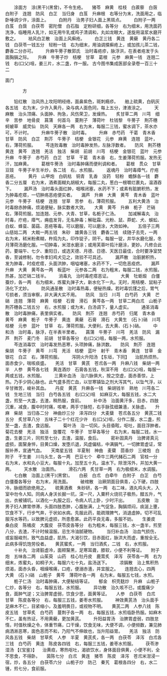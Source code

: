 <!-- { "loadSidebar": true } -->
　　涂面方　涂(黑干)(黑曾)，不令生疮。　　猪苓　麻黄　桂枝　白蒺藜　白蔹　白附子　连翘　防风　白芷　当归身　白芨　升麻根　右等分为末，洗面用之，临卧唾调少许，涂面上。
　　白附丹　治男子妇人面上黑斑点。
　　白附子一两　白芨　白蔹　白茯苓　密陀僧　白石脂　定粉研细，各等分　右为细末，用洗面药洗净，临睡用人乳汁，如无用牛乳或鸡子清调和，丸如龙眼大，遂旋用温浆水磨开敷之。
　　袪风白芷散　治面上风癣疮。
　　白芷三钱　黄连　黄蘗　黄丹各二钱　白茯苓一钱五分　轻粉一钱　右为细末，用油调搽癣疮上，或加孩儿茶二钱，麝香二分亦可。
　　升麻牛蒡子散郭氏　治时毒疮疹，脉浮洪，在表者疮发于头面胸膈之际。　　升麻　牛蒡子炒　桔梗　甘草　葛根　元参　麻黄一钱　连翘二钱　右(口父)咀，姜三片，水二盏，作一服。
古今图书集成医部全录卷一百三十二

面门

　　　　方

　　铅红散　治风热上攻阳明经络，面鼻紫色，斑刺瘾疹。　　舶上硫黄，白矾灰各五钱　右为末，少许入黄丹，染与病人面色同，每上五分，津液涂之。
　　天麻散　治头顶痛、头面肿、拘急，风伤荣卫，发燥热。　　炙甘草二两　川芎　细辛　苦参　地骨皮　菖蒲　何首乌　蔓荆子　薄荷叶　杜钱黎　牛蒡子　荆芥穗　蚵蚾草　威灵仙　防风　天麻各一两　右为末，每服二三钱，蜜水调下，茶水亦可，不计时。
　　升麻牛蒡子散　治时毒。
　　升麻　赤芍药　干葛　青木香　甘草　防风　白芷　荆芥　牛蒡子　桔梗　金银花　元参　麻黄　连翘　蓝叶，右，薄荷煎服。
　　芩连败毒散　治时毒肿发热，左脉浮数者。　　防风　荆芥穗　黄连　黄芩　连翘　羌活　独活　柴胡　前胡　川芎　桔梗　金银花　蓝叶　元参　升麻　牛蒡子　赤芍药　白芷　甘草　干葛　青木香　右，生姜薄荷煎服。发热无汗，加麻黄。
　　葛根牛蒡汤　治时毒肿痛而便利调和者。　　葛根　贯众　甘草　豆豉　牛蒡子半生半炒，各二钱　右，水煎服。
　　返魂丹　治时毒瘴气，疔疮恶疮。
　　黄丹　山甲炮　白矾枯　铜青　乳香　没药　轻粉　蟾酥各一钱　麝香二分五厘　右为末，酒煮面糊丸胡椒大，每服二丸，葱白一根嚼烂裹丸，温酒吞下。
　　漏芦汤　治时毒头面红肿，咽喉闭塞，水药不下；或素有脏腑积热，发为肿毒疙瘩，一切肿疡恶疮便实者。　　漏芦　升麻　大黄　黄芩　青木香　蓝叶　元参　牛蒡子　桔梗　连翘　甘草　苦参　右，薄荷煎服。
　　五利大黄汤　治时毒焮赤肿痛，烦渴便秘，脉实数者大效。　　大黄　黄芩　升麻　栀子　芒硝　右，薄荷煎服。加连翘、元参、大青、甘草，名栀子仁汤。
　　加减解毒丸　治时毒，疔疮，瘴气，痈疽发背，无名肿毒；解砒霜、光粉、鼠、莽蛇、犬、蜈蚣、白蚁、蜂虿、菌菇、恶疮等毒。可以磨服，可以磨涂，大效如神。　　五倍子三两　山慈姑二两　大戟一两五钱　朱砂　雄黄各三钱　麝香二钱　续随子去壳，一两　右为末，秫米粉煮糊，杵捣为丸，印作锭子，阴干。每服一锭，井华水磨化服，冬月薄荷汤磨化服。一切肿毒，米泔水磨涂；或用芙蓉叶捣汁磨涂，更妙。凡修合此药，要端午、七夕、重阳日，或选天德、月德、日德、天医日最佳，合时要净室焚香，至诚修制，勿令孝妇鸡犬见之，效验不可具述。
　　漏芦散　治脏腑积热，发为肿毒，时疫疙瘩，头面洪肿，咽嗌堵塞，水药不下，一切危恶疫疠。　　漏芦　升麻　大黄　黄芩各一两　板蓝叶　元参各二两　右为粗末，每服二钱，水煎服。热甚，加芒硝二钱半。
　　消毒丸　治时毒疙瘩恶证。
　　大黄　牡蛎煅　白僵蚕炒，各一两　右为细末，炼蜜丸弹子大，新水化下一丸。无时，用桔梗、鼠粘子汤化下尤妙。
　　防风通圣散　治时毒热毒，便秘热燥。若时毒饥馑之后，胃气亏损者，须当审察，非大满大实不用。　　防风　当归　川芎　白芍药　大黄　芒硝　连翘　薄荷　麻黄　桔梗　石膏　滑石　黄芩各一两　甘草二两白朮　山栀子　荆芥穗各二钱五分　右，水煎服；或为末，白汤调下，量人虚实。
　　通圣消毒散　治时毒肿痛，表里俱实者。　　防风　荆芥　连翘　赤芍药　归尾　青木香　黄芩　麻黄　栀子　牛蒡子　黄连　黄蘗　石膏　滑石　大黄生　(石卜)硝　川芎　桔梗　元参　蓝叶　甘草　右，薄荷煎服。大便利，去大黄、(石卜)硝。
　　中和汤　治时毒，脉浮，在半表半里者。　　菖蒲　牛蒡子　川芎　羌活　防风　漏芦　荆芥　麦门冬　前胡　甘草各等分　右(口父)咀，每服一两，水煎服。
　　芩连消毒饮　治时毒发热恶寒，头项肿痛，脉洪数。　　防风　荆芥　连翘　柴胡　牛蒡子　黄芩　川芎　羌活　桔梗　蓝叶　射干　青木香　黄连　甘草　金银花　白芷　右，薄荷煎服。
　　泻阴火升阳汤 【东垣，下同】 　治肌热烦热，面赤食少，喘咳痰盛。　　羌活　甘草　黄芪　苍朮各一两　升麻八钱　柴胡一两半　人参　黄芩各七钱　黄连酒炒　石膏各五钱，秋深不用　右(口父)咀，每服一两或五钱，水煎服。
　　三黄补血汤　治六脉俱大，按之空虚，面赤善惊，上热。乃手少阴心脉也。此气盛多而亡血，以甘寒镇坠之剂大泻其气，以坠气浮，以辛甘微苦，峻补其血。　　丹皮　黄芪　升麻各一钱　柴胡钱半　熟地　川芎各二钱　生地三钱　当归　白芍各五钱　右(口父)咀　如麻豆大，每服五钱，水二大盏，煎至一大盏，去渣，稍热服，食前。
　　补中汤　治面黄汗多，目赤，四肢沉重，减食，腹中时时痛，咳嗽，两手寸脉短，右手脉弦细兼濇，关脉虚。　　升麻　柴胡　当归各二分　神曲炒三分　泽泻四分　大麦蘖　苍朮各五分　黄芪二钱五分　炙甘草八分　五味子二十个红花少许　右(口父)咀，分作二服，水二盏，煎至一盏，去渣，食远服。
　　菊叶汤　治一切风，头目昏眩，呕吐，面目浮肿者。　　菊花去梗　羌活　独活　旋覆花　牛蒡子　甘草各等分　右为末，每服二钱，水一盏，生姜三片，同煎至七分，去渣，温服，食后。
　　密补固真丹　治脾肾真元虚损，面黧身悴，目黄口燥，发堕爪退，风虚偏枯，中满膈气，一切脾胃虚证，常服补养，宣通气血。　　天南星五钱　半夏制　神曲　麦糵　茴香炒　三棱炮　白附子　干生姜　川乌头生，各一两　巴豆七个　牵牛三两代赭石二两　官桂一分　右为末，水和丸小豆大，每服十丸，加至五十丸，温水下。除泄泻外，并加大黄一两。
　　天水散　治面热。
　　滑石六两　炙甘草一两　右为极细末，水调服。
　　七白散　治面上(黑干)(黑曾)。　　白蘝　白朮　白牵牛　白附子　白芷　白芍　白僵蚕各等分　右为末，用洗面。
　　破棺散　治厥阴面目俱青，心下硬，四肢冷，脉细而欲绝用之。　　硫黄酒煮　朱砂研，各一两　右二味，酒丸鸡头大，入室中勿令人知。同病人身沃长掘一坑，深一尺，入粟秆火烧坑子极热，醋五升，气出，衣被铺坑。以酒化一丸服之后，令病人坑上卧，少时汗出。
　　五皮散　治男子妇人脾胃停滞，头面四肢悉肿，心腹胀满，上气促急，胸膈烦闷，痰涎上壅，饮食不下，行步气奔，于状如水病。先服此药，能疏理脾气，消退虚肿。切不可乱服泻水等药，以致脾元虚损，所患愈甚。此药平良无毒，多服不妨。　　生姜皮　桑白皮　陈橘皮　大腹皮　茯苓皮各等分　右为粗末，每服三钱，水一盏半，煎至八分，去渣，不计时候温服。忌生冷油腻硬物。
　　当归补血汤　治血气损伤，或妄服峻剂，致气血益虚，肌热，大渴引饮，目赤面红，脉洪大而虚，重按全无。此病多得饥饱劳役者。　　黄芪蜜炙，一两　当归酒炙，二钱　右，水煎服。
　　十补丸　治肾脏虚冷，面颊黧黑，足寒耳聋，膝软，小便不利等证。　　附子炮　五味各二两　山茱萸　山药　桂心牡丹皮　鹿茸炙　泽泻　茯苓各一两　右为细末，炼蜜丸，如桐子大，每服六七十丸，盐汤送下。
　　凉膈散　治上焦积热烦渴，面赤头昏，咽燥喉痛，口疮，便溺赤濇，并宜服之。　　连翘去心，四两　大黄　(石卜)硝　山栀子　黄芩　薄荷叶各一两　右为末，每服五七钱，水煎。
　　栀子仁汤　治时毒肿痛，大便秘结等证。　　郁金　枳壳麸炒　升麻　山栀子仁炒，各等分　右，每服五钱，水煎服。
　　异功散　治久咳不已，或腹痛少食，面肿气逆；又治脾胃虚弱，饮食少思，面黄等证。　　人参　白茯苓　白朮　甘草　陈皮各等分　右，每服三五钱，姜枣水煎服。
　　神效黄芪汤　治头面手足麻木不仁，目紧缩小，及羞明畏日，或视物不明。　　黄芪二两　人参八钱　陈皮五钱　甘草炙　白芍药　蔓荆子各一两　右，每服五钱，水煎临卧热服。如麻木不仁，虽有热证，不用黄蘗，更加黄芪。
　　升阳益胃汤　治脾胃虚弱，四肢怠惰，时值秋燥之令，体重节痛，口干燥，饮食无味，大便不调，小便频数，兼见肺病洒淅恶寒，面色恶而不和，乃阳气不伸故也，当升阳益胃。　　羌活　独活　防风各五钱　柴胡　甘草炙　人参　半夏　黄芪炙，各一两　白茯苓　泽泻　白朮各三钱　白芍药　黄连　陈皮各四钱　右，每服三五钱，姜枣水煎服。
　　茯苓渗湿汤 【《宝鉴》】 　治黄疸，寒热呕吐，渴欲饮水，身体面目俱黄，小便不利，全不思食，不得卧。　　茵陈七分　白朮　黄连　猪苓　陈皮　泽泻　苍朮米泔浸一宿，炒，各五分　白茯苓六分　山栀子炒　防己　秦艽　葛根各四分　右，水二锺，煎七分，食前服。
